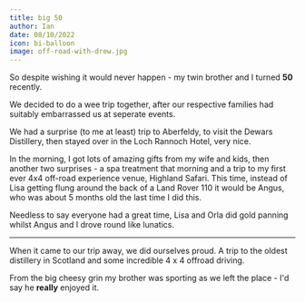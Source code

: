 ```yaml
---
title: big 50
author: Ian
date: 08/10/2022
icon: bi-balloon
image: off-road-with-drew.jpg
---
```


So despite wishing it would never happen - my twin brother and I turned **50** recently.

We decided to do a wee trip together, after our respective families had suitably embarrassed us at seperate events.

We had a surprise (to me at least) trip to Aberfeldy, to visit the Dewars Distillery, then stayed over in the Loch Rannoch Hotel, very nice.

In the morning, I got lots of amazing gifts from my wife and kids, then another two surprises - a spa treatment that morning and a trip to my first ever 4x4 off-road experience venue, Highland Safari.  This time, instead of Lisa getting flung around the back of a Land Rover 110 it would be Angus, who was about 5 months old the last time I did this.

Needless to say everyone had a great time, Lisa and Orla did gold panning whilst Angus and I drove round like lunatics.  

--- 

When it came to our trip away, we did ourselves proud.  A trip to the oldest distillery in Scotland and some incredible 4 x 4 offroad driving.

From the big cheesy grin my brother was sporting as we left the place - I'd say he **really** enjoyed it.
